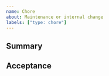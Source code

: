 ```yaml
---
name: Chore
about: Maintenance or internal change
labels: ["type: chore"]
---
```

## Summary
## Acceptance
